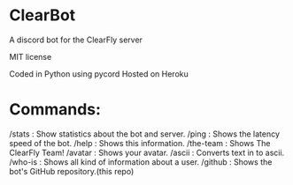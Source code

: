 # ClearBot
A discord bot for the ClearFly server

MIT license

Coded in Python using pycord
Hosted on Heroku
# Commands:
/stats : Show statistics about the bot and server.
/ping : Shows the latency speed of the bot.
/help : Shows this information.
/the-team : Shows The ClearFly Team!
/avatar : Shows your avatar.
/ascii : Converts text in to ascii.
/who-is : Shows all kind of information about a user.
/github : Shows the bot's GitHub repository.(this repo)